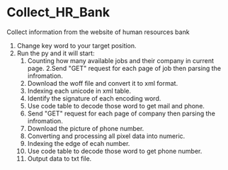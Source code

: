 # Collect_HR_Bank
Collect information from the website of human resources bank

1. Change key word to your target position.
2. Run the py and it will start:
   1. Counting how many available jobs and their company in current page.
   2.Send "GET" request for each page of job then parsing the infromation.
    1. Download the woff file and convert it to xml format.
    2. Indexing each unicode in xml table.
    3. Identify the signature of each encoding word.
    4. Use code table to decode those word to get mail and phone.
   3. Send "GET" request for each page of company then parsing the infromation.
    1. Download the picture of phone number.
    2. Converting and processing all pixel data into numeric.
    3. Indexing the edge of ecah number.
    4. Use code table to decode those word to get phone number.
   4. Output data to txt file.
